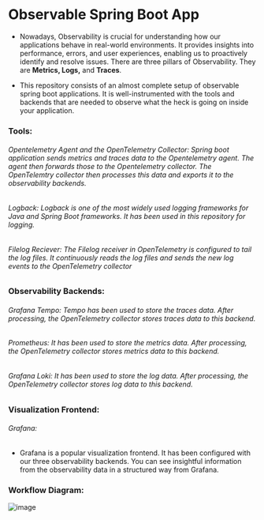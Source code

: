 # Observable Spring Boot App
- Nowadays, Observability is crucial for understanding how our applications behave in real-world environments. It provides insights into performance, errors, and user experiences, enabling us to proactively identify and resolve issues. There are three pillars of Observability. They are **Metrics, Logs,** and **Traces**.

- This repository consists of an almost complete setup of observable spring boot applications. It is well-instrumented with the tools and backends that are needed to observe what the heck is going on inside your application.

### Tools:
###### Opentelemetry Agent and the OpenTelemetry Collector: Spring boot application sends metrics and traces data to the Opentelemetry agent. The agent then forwards those to the Opentelemetry collector. The OpenTelemtry collector then processes this data and exports it to the observability backends.

###### Logback: Logback is one of the most widely used logging frameworks for Java and Spring Boot frameworks. It has been used in this repository for logging.

###### Filelog Reciever: The Filelog receiver in OpenTelemetry is configured to tail the log files. It continuously reads the log files and sends the new log events to the OpenTelemetry collector

### Observability Backends:
###### Grafana Tempo: Tempo has been used to store the traces data. After processing, the OpenTelemetry collector stores traces data to this backend.

###### Prometheus: It has been used to store the metrics data. After processing, the OpenTelemetry collector stores metrics data to this backend.

###### Grafana Loki: It has been used to store the log data. After processing, the OpenTelemetry collector stores log data to this backend.

### Visualization Frontend:
###### Grafana:
- Grafana is a popular visualization frontend. It has been configured with our three observability backends. You can see insightful information from the observability data in a structured way from Grafana.

### Workflow Diagram:

![image](https://github.com/sakibul-munna/observable-spring-boot-app/assets/60852484/5fd3498b-a93b-427c-822f-26cf9c96445f)
